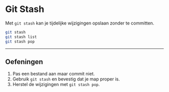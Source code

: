 # Git Stash

Met `git stash` kan je tijdelijke wijzigingen opslaan zonder te committen.

```bash
git stash
git stash list
git stash pop
```

---

## Oefeningen

1. Pas een bestand aan maar commit niet.  
2. Gebruik `git stash` en bevestig dat je map proper is.  
3. Herstel de wijzigingen met `git stash pop`.
